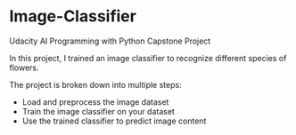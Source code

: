 # Image-Classifier
Udacity AI Programming with Python Capstone Project

In this project, I trained an image classifier to recognize different species of flowers.

The project is broken down into multiple steps:

* Load and preprocess the image dataset
* Train the image classifier on your dataset
* Use the trained classifier to predict image content
